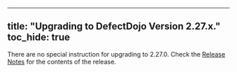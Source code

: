 
---
title: "Upgrading to DefectDojo Version 2.27.x."
toc_hide: true
---
There are no special instruction for upgrading to 2.27.0. Check the [Release Notes](https://github.com/DefectDojo/django-DefectDojo/releases/tag/2.27.0) for the contents of the release.
